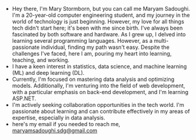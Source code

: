 - Hey there, I'm Mary Stormborn, but you can call me Maryam Sadoughi. I'm a 20-year-old computer engineering student, and my journey in the world of technology is just beginning. However, my love for all things tech didn't start here; it's been with me since birth. I've always been fascinated by both software and hardware.
As I grew up, I delved into learning several programming languages. However, as a multi-passionate individual, finding my path wasn't easy. Despite the challenges I've faced, here I am, pouring my heart into learning, teaching, and working.
- I have a keen interest in statistics, data science, and machine learning (ML) and deep learning (DL).
-  Currently, I'm focused on mastering data analysis and optimizing models. Additionally, I'm venturing into the field of web development, with a particular emphasis on back-end development, and I'm learning ASP.NET.
-  I'm actively seeking collaboration opportunities in the tech world. I'm passionate about learning and can contribute effectively in my areas of expertise, especially in data analysis.
-  here's my email if you needed to reach me, maryamsadoughi.sdg@gmail.com


